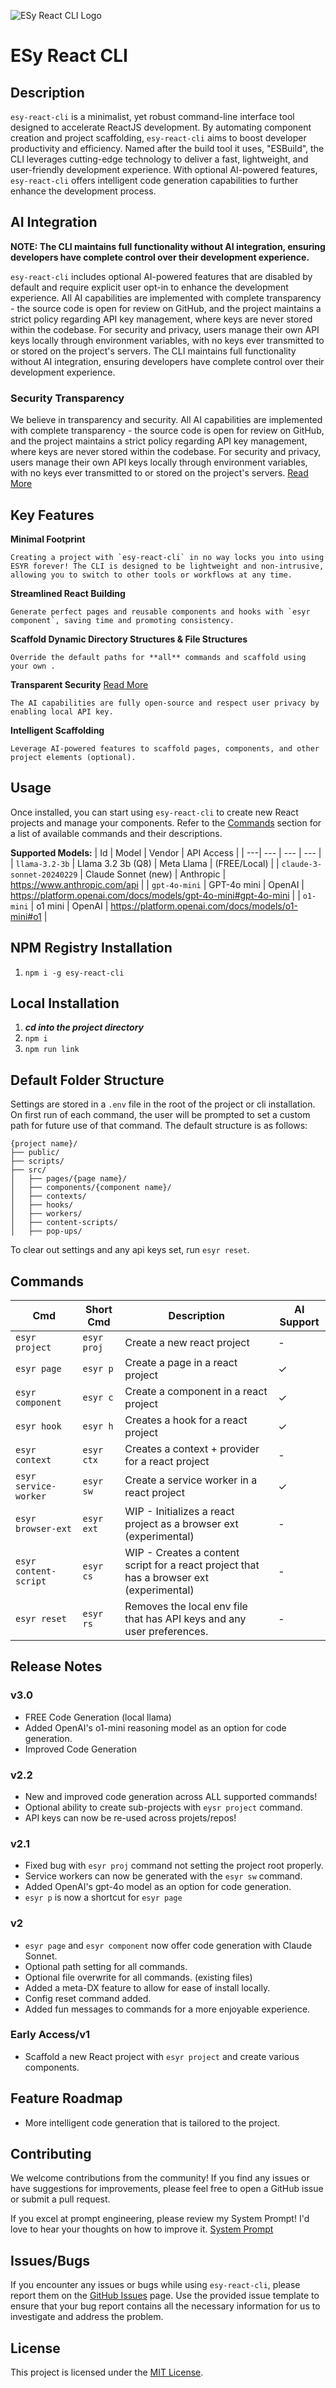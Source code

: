<!-- Render ESYR logo -->
![ESy React CLI Logo](./.documentation/esyr-logo.svg)

# ESy React CLI
## Description
`esy-react-cli` is a minimalist, yet robust command-line interface tool designed to accelerate ReactJS development. By automating component creation and project scaffolding, `esy-react-cli` aims to boost developer productivity and efficiency. Named after the build tool it uses, "ESBuild", the CLI leverages cutting-edge technology to deliver a fast, lightweight, and user-friendly development experience. With optional AI-powered features, `esy-react-cli` offers intelligent code generation capabilities to further enhance the development process.

## AI Integration

**NOTE: The CLI maintains full functionality without AI integration, ensuring developers have complete control over their development experience.**

`esy-react-cli` includes optional AI-powered features that are disabled by default and require explicit user opt-in to enhance the development experience. All AI capabilities are implemented with complete transparency - the source code is open for review on GitHub, and the project maintains a strict policy regarding API key management, where keys are never stored within the codebase. For security and privacy, users manage their own API keys locally through environment variables, with no keys ever transmitted to or stored on the project's servers. The CLI maintains full functionality without AI integration, ensuring developers have complete control over their development experience.

### Security Transparency
We believe in transparency and security. All AI capabilities are implemented with complete transparency - the source code is open for review on GitHub, and the project maintains a strict policy regarding API key management, where keys are never stored within the codebase. For security and privacy, users manage their own API keys locally through environment variables, with no keys ever transmitted to or stored on the project's servers. [Read More](https://github.com/tmburt04/esy-react/blob/main/.github/SECURITY.md)


## Key Features
**Minimal Footprint**       
```
Creating a project with `esy-react-cli` in no way locks you into using ESYR forever! The CLI is designed to be lightweight and non-intrusive, allowing you to switch to other tools or workflows at any time.
```
**Streamlined React Building**      
```
Generate perfect pages and reusable components and hooks with `esyr component`, saving time and promoting consistency.
```
**Scaffold Dynamic Directory Structures & File Structures**     
```
Override the default paths for **all** commands and scaffold using your own .
```
**Transparent Security** 
[Read More](https://github.com/tmburt04/esy-react/blob/main/.github/SECURITY.md)     
```
The AI capabilities are fully open-source and respect user privacy by enabling local API key.
```
**Intelligent Scaffolding**      
```     
Leverage AI-powered features to scaffold pages, components, and other project elements (optional).
```
## Usage
Once installed, you can start using `esy-react-cli` to create new React projects and manage your components. Refer to the [Commands](#commands) section for a list of available commands and their descriptions.

**Supported Models:**
| Id | Model | Vendor | API Access |
| ---| --- | --- | --- |
| `llama-3.2-3b` | Llama 3.2 3b (Q8) | Meta Llama | (FREE/Local) |
| `claude-3-sonnet-20240229` | Claude Sonnet (new) | Anthropic | https://www.anthropic.com/api |
| `gpt-4o-mini` | GPT-4o mini | OpenAI | https://platform.openai.com/docs/models/gpt-4o-mini#gpt-4o-mini |
| `o1-mini` | o1 mini | OpenAI | https://platform.openai.com/docs/models/o1-mini#o1 |

## NPM Registry Installation
1. `npm i -g esy-react-cli`

## Local Installation
1. ___cd into the project directory___
2. `npm i`
3. `npm run link`

## Default Folder Structure
Settings are stored in a `.env` file in the root of the project or cli installation. On first run of each command, the user will be prompted to set a custom path for future use of that command. The default structure is as follows:
```
{project name}/
├── public/
├── scripts/
├── src/
│   ├── pages/{page name}/
│   ├── components/{component name}/
│   ├── contexts/
│   ├── hooks/
│   ├── workers/
│   ├── content-scripts/
│   ├── pop-ups/
```

To clear out settings and any api keys set, run `esyr reset`.

## Commands
| Cmd | Short Cmd | Description | AI Support |
| --- | --- | --- | --- |
| `esyr project` | `esyr proj` | Create a new react project | - |
| `esyr page` | `esyr p` | Create a page in a react project | ✓ |
| `esyr component` | `esyr c` | Create a component in a react project | ✓ |
| `esyr hook` | `esyr h` | Creates a hook for a react project | ✓ |
| `esyr context` | `esyr ctx` | Creates a context + provider for a react project | - |
| `esyr service-worker` | `esyr sw` | Create a service worker in a react project | ✓ |
| `esyr browser-ext` | `esyr ext` | WIP - Initializes a react project as a browser ext (experimental) | - |
| `esyr content-script` | `esyr cs` | WIP - Creates a content script for a react project that has a browser ext (experimental) | - |
| `esyr reset` | `esyr rs` | Removes the local env file that has API keys and any user preferences. | - |

## Release Notes
### **v3.0**
- FREE Code Generation (local llama)
- Added OpenAI's o1-mini reasoning model as an option for code generation.
- Improved Code Generation

### **v2.2**
- New and improved code generation across ALL supported commands!
- Optional ability to create sub-projects with `eysr project` command.
- API keys can now be re-used across projets/repos!

### **v2.1**
- Fixed bug with `esyr proj` command not setting the project root properly.
- Service workers can now be generated with the `esyr sw` command.
- Added OpenAI's gpt-4o model as an option for code generation.
- `esyr p` is now a shortcut for `esyr page`

### **v2**
- `esyr page` and `esyr component` now offer code generation with Claude Sonnet.
- Optional path setting for all commands.
- Optional file overwrite for all commands. (existing files)
- Added a meta-DX feature to allow for ease of install locally.
- Config reset command added.
- Added fun messages to commands for a more enjoyable experience.

### **Early Access/v1**
- Scaffold a new React project with `esyr project` and create various components.

## Feature Roadmap
- More intelligent code generation that is tailored to the project.

## Contributing
We welcome contributions from the community! If you find any issues or have suggestions for improvements, please feel free to open a GitHub issue or submit a pull request.

If you excel at prompt engineering, please review my System Prompt! I'd love to hear your thoughts on how to improve it. [System Prompt](https://github.com/tmburt04/esy-react/blob/main/src/system-prompts/react-fc-v2.js)

## Issues/Bugs
If you encounter any issues or bugs while using `esy-react-cli`, please report them on the [GitHub Issues](https://github.com/tmburt04/esy-react/issues/new) page. Use the provided issue template to ensure that your bug report contains all the necessary information for us to investigate and address the problem.

## License
This project is licensed under the [MIT License](LICENSE).